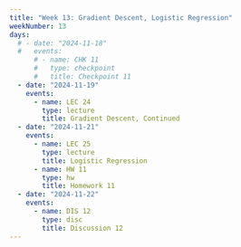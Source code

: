```yaml
---
title: "Week 13: Gradient Descent, Logistic Regression"
weekNumber: 13
days:
  # - date: "2024-11-18"
  #   events:
      # - name: CHK 11
      #   type: checkpoint
      #   title: Checkpoint 11
  - date: "2024-11-19"
    events:
      - name: LEC 24
        type: lecture
        title: Gradient Descent, Continued
  - date: "2024-11-21"
    events:
      - name: LEC 25
        type: lecture
        title: Logistic Regression
      - name: HW 11
        type: hw
        title: Homework 11
  - date: "2024-11-22"
    events:
      - name: DIS 12
        type: disc
        title: Discussion 12
---
```

